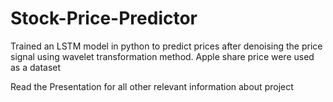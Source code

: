 # Stock-Price-Predictor
Trained an LSTM model in python to predict prices after denoising the price signal using wavelet transformation method.
Apple share price were used as a dataset

Read the Presentation for all other relevant information about project 
